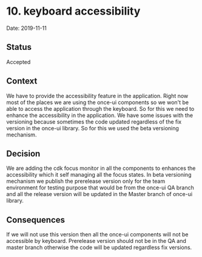 # 10. keyboard accessibility

Date: 2019-11-11

## Status

Accepted

## Context

We have to provide the accessibility feature in the application. Right now most of the places we are using the once-ui components so we won't be able to access the application through the keyboard. So for this we need to enhance the accessibility in the application. We have some issues with the versioning because sometimes the code updated regardless of the fix version in the once-ui library. So for this we used the beta versioning mechanism.

## Decision

We are adding the cdk focus monitor in all the components to enhances the accessibility which it self managing all the focus states. In beta versioning mechanism we publish the prerelease version only for the team environment for testing purpose that would be from the once-ui QA branch and all the release version will be updated in the Master branch of once-ui library.

## Consequences

If we will not use this version then all the once-ui components will not be accessible by keyboard. Prerelease version should not be in the QA and master branch otherwise the code will be updated regardless fix versions.
